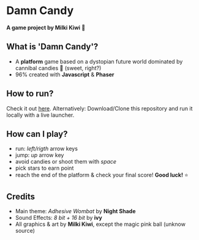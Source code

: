 # Damn Candy
  **A game project by Milki Kiwi** 🥝
   
 ## What is 'Damn Candy'? 
 - A **platform** game based on a dystopian future world dominated by cannibal candies 🍬 (sweet, right?)
 - 96% created with **Javascript** & **Phaser**

## How to run?
Check it out [here](https://milkyraven.github.io/Damn_Candy-Game-Project-/). 
Alternatively: Download/Clone this repository and run it locally with a live launcher. 

## How can I play?
- run: *left/rigth* arrow keys
- jump: *up* arrow key
- avoid candies or shoot them with *space*
- pick stars to earn point
- reach the end of the platform & check your final score! **Good luck!** ⭐️
    
## Credits
- Main theme: *Adhesive Wombat* by **Night Shade**
- Sound Effects: *8 bit + 16 bit*  by **ivy** 
- All graphics & art by **Milki Kiwi**, except the magic pink ball (unknow source)





